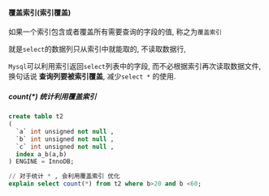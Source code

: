 #### 覆盖索引(索引覆盖)

如果一个索引包含或者覆盖所有需要查询的字段的值, 称之为`覆盖索引`

就是`select`的数据列只从索引中就能取的, 不读取数据行, 

`Mysql`可以利用索引返回`select`列表中的字段, 而不必根据索引再次读取数据文件, 换句话说 **查询列要被索引覆盖**, 减少`select *` 的使用.

##### count(*) 统计利用覆盖索引

```sql
create table t2
(
  `a` int unsigned not null ,
  `b` int unsigned not null ,
  `c` int unsigned not null ,
  index a_b(a,b)
) ENGINE = InnoDB;

// 对于统计 * , 会利用覆盖索引 优化
explain select count(*) from t2 where b>20 and b <60;
```

